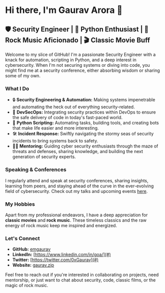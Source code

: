 # Hi there, I'm Gaurav Arora 👋

## 🛡️ Security Engineer | 🐍 Python Enthusiast | 🎸 Rock Music Aficionado | 🎬 Classic Movie Buff

Welcome to my slice of GitHub! I'm a passionate Security Engineer with a knack for automation, scripting in Python, and a deep interest in cybersecurity. When I'm not securing systems or diving into code, you might find me at a security conference, either absorbing wisdom or sharing some of my own.

### What I Do

- 🔒 **Security Engineering & Automation:** Making systems impenetrable and automating the heck out of everything security-related.
- 🚀 **DevSecOps:** Integrating security practices within DevOps to ensure the safe delivery of code in today's fast-paced world.
- 🐍 **Python Scripting:** Automating tasks, building tools, and creating bots that make life easier and more interesting.
- 🛠️ **Incident Response:** Swiftly navigating the stormy seas of security incidents to bring systems back to safety.
- 🧑‍🏫 **Mentoring:** Guiding cyber security enthusiasts through the maze of threats and defenses, sharing knowledge, and building the next generation of security experts.

### Speaking & Conferences

I regularly attend and speak at security conferences, sharing insights, learning from peers, and staying ahead of the curve in the ever-evolving field of cybersecurity. Check out my talks and upcoming events [here](https://github.com/emgaurav/).

### My Hobbies

Apart from my professional endeavors, I have a deep appreciation for **classic movies** and **rock music**. These timeless classics and the raw energy of rock music keep me inspired and energized.

### Let's Connect

- **GitHub:** [emgaurav](https://github.com/emgaurav/)
- **LinkedIn:** [https://www.linkedin.com/in/goa/](#) 
- **Twitter:** [https://twitter.com/0xGaurav](#) 
- **Website:** [gaurav.zip](#) 

Feel free to reach out if you're interested in collaborating on projects, need mentorship, or just want to chat about security, code, classic films, or the magic of rock music.

